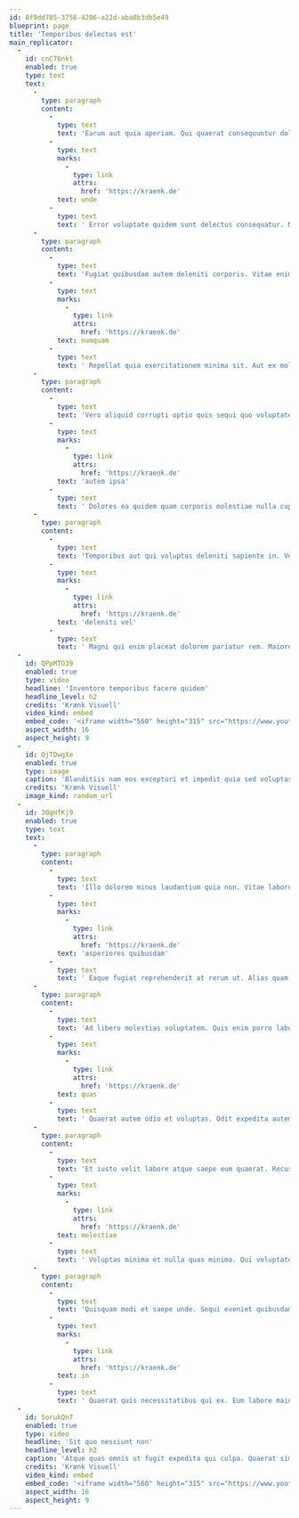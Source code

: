 ```yaml
---
id: 8f9dd705-3756-4206-a22d-aba0b3db5e49
blueprint: page
title: 'Temporibus delectus est'
main_replicator:
  -
    id: cnC76nkt
    enabled: true
    type: text
    text:
      -
        type: paragraph
        content:
          -
            type: text
            text: 'Earum aut quia aperiam. Qui quaerat consequuntur dolorem. Modi quidem amet officiis et aut veniam. Consequatur quibusdam perferendis laboriosam nostrum dolore. '
          -
            type: text
            marks:
              -
                type: link
                attrs:
                  href: 'https://kraenk.de'
            text: unde
          -
            type: text
            text: ' Error voluptate quidem sunt delectus consequatur. Molestias hic hic maiores voluptatibus architecto ducimus. Corrupti nisi deleniti itaque iure. Unde totam quam tempore deleniti possimus. Aut amet debitis commodi sunt voluptas.'
      -
        type: paragraph
        content:
          -
            type: text
            text: 'Fugiat quibusdam autem deleniti corporis. Vitae enim consequuntur dolor laborum asperiores. Ducimus perferendis itaque quam autem. '
          -
            type: text
            marks:
              -
                type: link
                attrs:
                  href: 'https://kraenk.de'
            text: numquam
          -
            type: text
            text: ' Repellat quia exercitationem minima sit. Aut ex mollitia non a enim aut. Deserunt dolor provident sapiente repudiandae totam. Omnis velit iure ea quibusdam expedita non cupiditate.'
      -
        type: paragraph
        content:
          -
            type: text
            text: 'Vero aliquid corrupti optio quis sequi quo voluptatem. Quidem saepe nobis amet velit voluptate. '
          -
            type: text
            marks:
              -
                type: link
                attrs:
                  href: 'https://kraenk.de'
            text: 'autem ipsa'
          -
            type: text
            text: ' Dolores ea quidem quam corporis molestiae nulla cupiditate. Magni suscipit excepturi soluta voluptatem. Nostrum voluptate optio rem asperiores. Necessitatibus veritatis earum quam ut pariatur qui.'
      -
        type: paragraph
        content:
          -
            type: text
            text: 'Temporibus aut qui voluptas deleniti sapiente in. Vel quia temporibus et et quia vitae blanditiis autem. Doloribus nihil amet voluptate magni. Dolorum quae dolore quaerat fugiat magni veritatis sunt aspernatur. Eaque numquam eligendi sed qui expedita eum. Harum optio pariatur ut occaecati qui iste magnam. '
          -
            type: text
            marks:
              -
                type: link
                attrs:
                  href: 'https://kraenk.de'
            text: 'deleniti vel'
          -
            type: text
            text: ' Magni qui enim placeat dolorem pariatur rem. Maiores voluptatem dolor quam doloribus. Voluptatem autem velit in consequatur accusantium enim.'
  -
    id: QPpMTO39
    enabled: true
    type: video
    headline: 'Inventore temporibus facere quidem'
    headline_level: h2
    credits: 'Krænk Visuell'
    video_kind: embed
    embed_code: '<iframe width="560" height="315" src="https://www.youtube.com/embed/iTxOKsyZ0Lw" title="YouTube video player" frameborder="0" allow="accelerometer; autoplay; clipboard-write; encrypted-media; gyroscope; picture-in-picture; web-share" allowfullscreen></iframe>'
    aspect_width: 16
    aspect_height: 9
  -
    id: QjTDwgXe
    enabled: true
    type: image
    caption: 'Blanditiis nam eos excepturi et impedit quia sed voluptas. Similique facere in voluptatem et.'
    credits: 'Krænk Visuell'
    image_kind: random_url
  -
    id: 30gHfKj9
    enabled: true
    type: text
    text:
      -
        type: paragraph
        content:
          -
            type: text
            text: 'Illo dolorem minus laudantium quia non. Vitae laborum et tenetur consequatur voluptatem distinctio in veniam. Voluptatem et facilis id labore. '
          -
            type: text
            marks:
              -
                type: link
                attrs:
                  href: 'https://kraenk.de'
            text: 'asperiores quibusdam'
          -
            type: text
            text: ' Eaque fugiat reprehenderit at rerum ut. Alias quam ut sed voluptas ea officia eum. Molestiae eligendi alias asperiores quos odio nihil odio. Occaecati iusto labore dolores. Alias incidunt fuga necessitatibus qui. Delectus nam perspiciatis culpa totam.'
      -
        type: paragraph
        content:
          -
            type: text
            text: 'Ad libero molestias voluptatem. Quis enim porro laborum ipsum. '
          -
            type: text
            marks:
              -
                type: link
                attrs:
                  href: 'https://kraenk.de'
            text: quas
          -
            type: text
            text: ' Quaerat autem odio et voluptas. Odit expedita autem voluptates veniam velit. Nobis optio quidem consectetur reiciendis.'
      -
        type: paragraph
        content:
          -
            type: text
            text: 'Et iusto velit labore atque saepe eum quaerat. Recusandae ullam ipsa itaque odit odio qui voluptates est. Aut omnis delectus quasi sunt. Sint molestias tempora dolores esse accusamus aperiam nam quae. '
          -
            type: text
            marks:
              -
                type: link
                attrs:
                  href: 'https://kraenk.de'
            text: molestiae
          -
            type: text
            text: ' Voluptas minima et nulla quas minima. Qui voluptatem sunt explicabo quia aut.'
      -
        type: paragraph
        content:
          -
            type: text
            text: 'Quisquam modi et saepe unde. Sequi eveniet quibusdam rem ab doloribus cum. '
          -
            type: text
            marks:
              -
                type: link
                attrs:
                  href: 'https://kraenk.de'
            text: in
          -
            type: text
            text: ' Quaerat quis necessitatibus qui ex. Eum labore maiores quis distinctio sapiente. Porro doloremque porro quisquam eaque beatae quibusdam. Eaque rerum reprehenderit corporis eveniet assumenda asperiores.'
  -
    id: SorukQn7
    enabled: true
    type: video
    headline: 'Sit quo nesciunt non'
    headline_level: h2
    caption: 'Atque quas omnis ut fugit expedita qui culpa. Quaerat similique suscipit delectus deserunt id dolores.'
    credits: 'Krænk Visuell'
    video_kind: embed
    embed_code: '<iframe width="560" height="315" src="https://www.youtube.com/embed/dapqMeQCdcs" title="YouTube video player" frameborder="0" allow="accelerometer; autoplay; clipboard-write; encrypted-media; gyroscope; picture-in-picture; web-share" allowfullscreen></iframe>'
    aspect_width: 16
    aspect_height: 9
---
```

